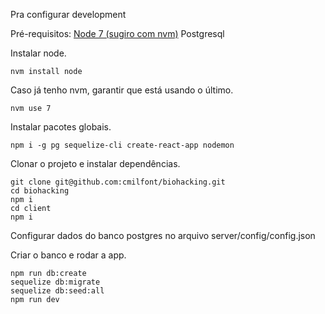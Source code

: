 Pra configurar development

Pré-requisitos:
[Node 7 (sugiro com nvm)](https://github.com/creationix/nvm)
Postgresql

Instalar node.
```
nvm install node
```
Caso já tenho nvm, garantir que está usando o último.
```
nvm use 7
```
Instalar pacotes globais.
```
npm i -g pg sequelize-cli create-react-app nodemon
```
Clonar o projeto e instalar dependências.
```
git clone git@github.com:cmilfont/biohacking.git
cd biohacking
npm i
cd client
npm i
```
Configurar dados do banco postgres no arquivo server/config/config.json

Criar o banco e rodar a app.
```
npm run db:create
sequelize db:migrate
sequelize db:seed:all
npm run dev
```
